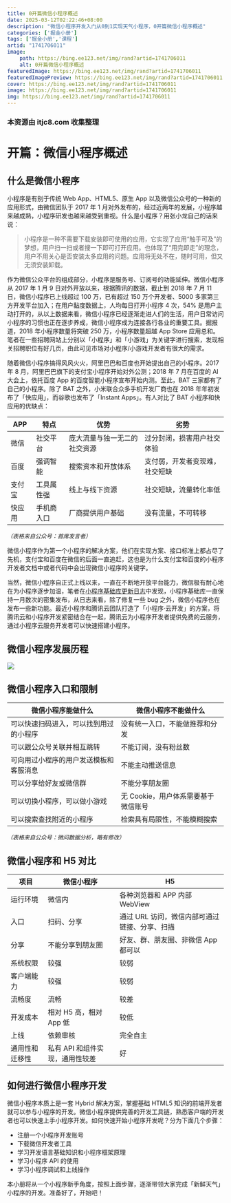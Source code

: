 ```yaml
---
title: 0开篇微信小程序概述
date: 2025-03-12T02:22:46+08:00
description: "微信小程序开发入门从0到1实现天气小程序，0开篇微信小程序概述"
categories: ['掘金小册']
tags: ['掘金小册','课程']
artid: "1741706011"
image:
    path: https://bing.ee123.net/img/rand?artid=1741706011
    alt: 0开篇微信小程序概述
featuredImage: https://bing.ee123.net/img/rand?artid=1741706011
featuredImagePreview: https://bing.ee123.net/img/rand?artid=1741706011
cover: https://bing.ee123.net/img/rand?artid=1741706011
image: https://bing.ee123.net/img/rand?artid=1741706011
img: https://bing.ee123.net/img/rand?artid=1741706011
---
```


### 本资源由 itjc8.com 收集整理
# 开篇：微信小程序概述

## 什么是微信小程序

小程序是有别于传统 Web App、HTML5、原生 App 以及微信公众号的一种新的应用形式，由微信团队于 2017 年 1 月对外发布的，经过近两年的发展，小程序越来越成熟，小程序研发也越来越受到重视。什么是小程序？用张小龙自己的话来说：

> 小程序是一种不需要下载安装即可使用的应用，它实现了应用“触手可及”的梦想，用户扫一扫或者搜一下即可打开应用。也体现了“用完即走”的理念，用户不用关心是否安装太多应用的问题。应用将无处不在，随时可用，但又无须安装卸载。

作为微信公众平台的组成部分，小程序是服务号、订阅号的功能延伸。微信小程序从 2017 年 1 月 9 日对外开放以来，根据腾讯的数据，截止到 2018 年 7 月 11 日，微信小程序已上线超过 100 万，已有超过 150 万个开发者、5000 多家第三方开发平台加入；在用户黏度数据上，人均每日打开小程序 4 次，54% 是用户主动打开的，从以上数据来看，微信小程序已经逐渐走进人们的生活，用户日常访问小程序的习惯也正在逐步养成，微信小程序成为连接各行各业的重要工具。据报道，2018 年小程序数量将突破 250 万，小程序数量超越 App Store 应用总和。笔者在一些招聘网站上分别以「小程序」和「小游戏」为关键字进行搜索，发现相关招聘职位有好几页，由此可见市场对小程序/小游戏开发者有很大的需求。

随着微信小程序搞得风风火火，阿里巴巴和百度也开始提出自己的小程序。2017 年 8 月，阿里巴巴旗下的支付宝小程序开始对外公测；2018 年 7 月在百度的 AI 大会上，依托百度 App 的百度智能小程序宣布开始内测。至此，BAT 三家都有了自己的小程序。除了 BAT 之外，小米联合众多手机开发厂商也在 2018 年年初发布了「快应用」，而谷歌也发布了「Instant Apps」。有人对比了 BAT 小程序和快应用的优缺点：

 APP | 特点 | 优势 | 劣势
-- | --- | --- | ---
微信| 社交平台 | 庞大流量与独一无二的社交资源 | 过分封闭，损害用户社交体验
百度| 强调智能 | 搜索资本和开放体系 | 支付弱，开发者变现难，社交短缺
支付宝|工具属性强 | 线上与线下资源 | 社交短缺，流量转化率低
快应用 | 手机商入口 | 厂商提供用户基础 | 没有流量，不可转移

<p style="font-size: 13px; font-style: italic">（表格来自公众号：首席发言者）</p>

微信小程序作为第一个小程序的解决方案，他们在实现方案、接口标准上都占尽了先机，支付宝和百度在微信的后面一直追赶，这也是为什么支付宝和百度的小程序开发者文档中或者代码中会出现微信小程序的关键字。

当然，微信小程序自正式上线以来，一直在不断地开放平台能力，微信极有耐心地在为小程序逐步加温，笔者在[小程序基础库更新日志](https://developers.weixin.qq.com/miniprogram/dev/framework/release.html)中发现，小程序基础库一直保持一月数次的密集发布，从日志来看，除了修复一些 bug 之外，微信小程序也在发布一些新功能。最近小程序和腾讯云团队打造了「小程序·云开发」的方案，将腾讯云和小程序开发紧密结合在一起，腾讯云为小程序开发者提供免费的云服务，通过小程序云服务开发者可以快速搭建小程序。

## 微信小程序发展历程


![](https://user-gold-cdn.xitu.io/2018/8/27/1657939f5bdea657?w=1116&h=913&f=png&s=72976)

## 微信小程序入口和限制

微信小程序能做什么 | 微信小程序不能做什么
----------------- | ----------------
可以快速扫码进入，可以找到用过的小程序 | 没有统一入口，不能做推荐和分发
可以跟公众号关联并相互跳转 | 不能订阅，没有粉丝数
可向用过小程序的用户发送模板和客服消息 | 不能主动推送信息
可以分享给好友或微信群 | 不能分享朋友圈
可以切换小程序，可以做小游戏 | 无 Cookie，用户体系需要基于微信账号
可以搜索查找附近的小程序 | 检索具有局限性，不能模糊搜索

<p style="font-size: 13px; font-style: italic">（表格来自公众号：微问数据分析，略有修改）</p>

## 微信小程序和 H5 对比

项目 | 微信小程序 | H5
---- | ------- | ------
运行环境 | 微信内 | 各种浏览器和 APP 内部 WebView
入口 | 扫码、分享 | 通过 URL 访问，微信内部可通过链接、分享、扫描
分享 | 不能分享到朋友圈 | 好友、群、朋友圈、非微信 App 都可以
系统权限 | 较强 | 较弱
客户端能力 | 较强 | 较弱
流畅度 | 流畅 | 较差
开发成本 | 相对 H5 高，相对 App 低 | 较低
上线  | 依赖审核 | 完全自主
通用性和迁移性 | 私有 API 和组件实现，通用性较差 | 好




## 如何进行微信小程序开发

微信小程序本质上是一套 Hybrid 解决方案，掌握基础 HTML5 知识的前端开发者就可以参与小程序的开发。微信小程序提供完善的开发工具链，熟悉客户端的开发者也可以快速上手小程序开发。如何快速开始小程序开发呢？分为下面几个步骤：

* 注册一个小程序开发账号
* 下载微信开发者工具
* 学习开发语言基础知识和小程序框架原理
* 学习小程序 API 的使用
* 学习小程序调试和上线操作

本小册将从一个小程序新手角度，按照上面步骤，逐渐带领大家完成「新鲜天气」小程序的开发。准备好了，开始吧！
